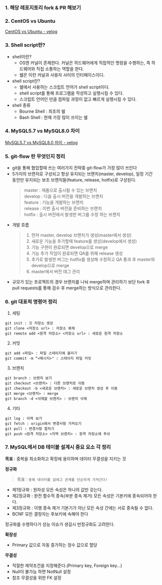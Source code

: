 ### 1. 해당 레포지토리 fork & PR 해보기

### 2. CentOS vs Ubuntu

[CentOS vs Ubuntu - velog](https://velog.io/@ejh990521/CentOS-vs-Ubuntu)

### 3. Shell script란?

- shell이란?
  - OS엔 커널이 존재한다. 커널은 하드웨어에게 직접적인 명령을 수행하는, 즉 하드웨어와 직접 소통하는 역할을 한다.
  - 쉘은 이런 커널과 사용자 사이의 인터페이스이다.
- shell script란?
  - 쉘에서 사용하는 스크립트 언어가 shell script이다.
  - shell script를 통해 프로그램을 작성하고 실행시킬 수 있다.
  - 스크립트 언어인 만큼 컴파일 과정이 없고 빠르게 실행시킬 수 있다.
- shell 종류
  - Bourne Shell : 최초의 쉘
  - Bash Shell : 현재 가장 많이 쓰이는 쉘

### 4. MySQL5.7 vs MySQL8.0 차이

[MySQL5.7 vs MySQL8.0 차이 - velog](https://velog.io/@ejh990521/MySQL-8.0%EC%9D%98-%EC%A3%BC%EC%9A%94-%EB%B3%80%ED%99%94-%EC%95%8C%EC%95%84%EB%B3%B4%EA%B8%B0feat.-chatGPT-u4ettj31)

### 5. git-flow 란 무엇인지 정리

- git을 통해 협업할때 쓰는 여러가지 전략중 git-flow가 가장 많이 쓰인다
- 5가지의 브랜치로 구성되고 항상 유지되는 브랜치(master, develop), 일정 기간 동안만 유지되는 보조 브랜치들(feature, release, hotfix)로 구성된다.
  > master : 제품으로 출시될 수 있는 브랜치  
  > develop : 다음 출시 버전을 개발하는 브랜치  
  > feature : 기능을 개발하는 브랜치  
  > release : 이번 출시 버전을 준비하는 브랜치  
  > hotfix : 출시 버전에서 발생한 버그를 수정 하는 브랜치
- 개발 흐름
  > 1. 먼저 master, develop 브랜치가 생성(master에서 생성)
  > 2. 새로운 기능을 추가할때 feature를 생성(develop에서 생성)
  > 3. 기능 구현이 완료되면 develop으로 merge
  > 4. 기능 추가 작업이 완료되면 QA를 위해 release 생성
  > 5. 추가로 발생한 버그는 hotfix를 생성해 수정하고 QA 통과 후 master와 develop으로 merge
  > 6. master에서 버전 태그 관리
- 규모가 있는 프로젝트의 경우 브랜치를 나눠 merge하며 관리하기 보단 fork 후 pull requests를 통해 검수 후 merge하는 방식으로 관리한다.

### 6. git 대표적 명령어 정리

1. 세팅

```
git init : 깃 저장소 생성
git clone <저장소 url> : 저장소 복제
git remote add <원격 저장소> <저장소 url> : 새로운 원격 저장소
```

2. 커밋

```
git add <파일> : 파일 스테이지에 올리기
git commit -m “<메시지>" : 스테이지 파일 커밋

```

3. 브랜치

```
git branch : 브랜치 보기
git checkout <브랜치> : 다른 브랜치로 이동
git checkout -b <새로운 브랜치> : 새로운 브랜치 생성 후 이동
git merge <브랜치> : merge
git branch -d <삭제할 브랜치> : 브랜치 삭제
```

4. 기타

```
git log : 이력 보기
git fetch : origin에서 변경사항 가져오기
git pull : 변경사항 합치기
git push <원격 저장소> <지역 브랜치> : 원격 저장소에 푸쉬
```

### 7. MySQL에서 DB 테이블 설계시 중요 요소 각 정리

**목표** : 중복을 최소화하고 확장에 용이하며 데이터 무결성을 지키는 것

**정규화**

> 목표 : `중복 데이터를 없애고 관계를 단순하게 가져간다!`

- 제1정규화 : 원자성
  모든 속성은 하나의 값만 갖는다.
- 제2정규화 : 완전 함수적 종속(부분 종속 제거)
  모든 속성은 기본키에 종속되어야 한다.
- 제3정규화 : 이행 종속 제거
  기본기가 아닌 모든 속성 간에는 서로 종속될 수 없다.
- BCNF
  모든 결정자는 후보키에 속해야 한다

정규화를 수행하다가 성능 이슈가 생길시 반정규화도 고려한다.

**확장성**

- Primary 값으로 자동 증가하는 정수 값으로 할당

**무결성**

- 적절한 제약조건을 지정해준다.(Primary key, Foreign key...)
- Null이 불가능 하면 NotNull 설정
- 참조 무결성을 위한 FK 설정
